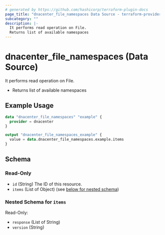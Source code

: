 ```yaml
---
# generated by https://github.com/hashicorp/terraform-plugin-docs
page_title: "dnacenter_file_namespaces Data Source - terraform-provider-dnacenter"
subcategory: ""
description: |-
  It performs read operation on File.
  Returns list of available namespaces
---
```


# dnacenter_file_namespaces (Data Source)

It performs read operation on File.

- Returns list of available namespaces

## Example Usage

```terraform
data "dnacenter_file_namespaces" "example" {
  provider = dnacenter
}

output "dnacenter_file_namespaces_example" {
  value = data.dnacenter_file_namespaces.example.items
}
```

<!-- schema generated by tfplugindocs -->
## Schema

### Read-Only

- `id` (String) The ID of this resource.
- `items` (List of Object) (see [below for nested schema](#nestedatt--items))

<a id="nestedatt--items"></a>
### Nested Schema for `items`

Read-Only:

- `response` (List of String)
- `version` (String)
